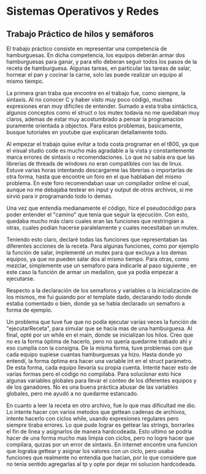# Sistemas Operativos y Redes

## Trabajo Práctico de hilos y semáforos


El trabajo práctico consiste en representar una competencia de hamburguesas. En dicha competencia, los equipos deberán armar dos hamburguesas para ganar, y para ello deberan seguir todos los pasos de la receta de hamburguesa. Algunas tareas, en particular las tareas de salar, hornear el pan y cocinar la carne, solo las puede realizar un equipo al mismo tiempo. 

La primera gran traba que encontre en el trabajo fue, como siempre, la sintaxis. Al no conocer C y haber visto muy poco código, muchas expresiones eran muy dificiles de entender.
Sumado a esta traba sintáctica, algunos conceptos como el struct o los mutex todavia no me quedaban muy claros, ademas de estar muy acostumbrado a pensar la programación puramente orientada a objectos. Para estos problemas, basicamente, busque tutoriales en youtube que explicaran detallamente todo. 

Al empezar el trabajo quise evitar a toda costa programar en el t800, ya que el visual studio code es mucho más agradable a la vista y constantemente marca errores de sintaxis o recomendaciones. Lo que no sabía era que las librerias de threads de windows no eran compatibles con las de linux. Estuve varias horas intentando descargarme las librerias o importarlas de otra forma, hasta que encontre un foro en el que hablaban del mismo problema. En este foro recomendaban usar un compilador online el cual, aunque no me debajaba testear en input y output de otros archivos, si me sirvió para ir programando todo lo demas. 

Una vez que entendia medianamente el código, hice el pseudocódigo para poder entender el "camino" que tenia que seguir la ejecución. Con esto, quedaba mucho más claro cuales eran las funciones que restringian a otras, cuales podían hacerse paralelamente y cuales necesitaban un mutex. 

Teniendo esto claro, declaré todas las funciones que representaban las diferentes acciones de la receta. Para algunas funciones, como por ejemplo la función de salar, implementé un mutex para que excluya a los demas equipos, ya que no pueden salar dos al mismo tiempo. Para otras, como mezclar, simplemente use un semaforo para indicarle al paso siguiente , en este caso la función de armar un medallon, que ya podía empezar a ejecutarse. 

Respecto a la declaración de los semaforos y variables o la inicialización de los mismos, me fui guiando por el template dado, declarando todo donde estaba comentado o bien, donde ya se habia declarado un semaforo a forma de ejemplo. 

Un problema que tuve fue que no podía ejecutar varias veces la función de "ejecutarReceta", para simular que se hacia mas de una hamburguesa. Al final, opté por un while en el main, donde se inicializan los hilos. Creo que no es la forma óptima de hacerlo, pero no quería quedarme trabado ahí y eso cumplía con la consigna. De la misma forma, tuve problemas con que cada equipo supiese cuantas hamburguesas ya hizo. Hasta donde yo entendí, la forma óptima era hacer una variable int en el struct parámetro. De esta forma, cada equipo llevaría su propia cuenta. Intenté hacer esto de varias formas pero el código no compilaba. Para solucionar esto hice algunas variables globales para llevar el conteo de los diferentes equipos y de los ganadores. No es una buena práctica abusar de las variables globales, pero me ayudó a no quedarme estancado. 

En cuanto a leer la receta en otro archivo, fue lo que mas dificultad me dio. Lo intente hacer con varios metodos que gettean cadenas de archivos, intente hacerlo con ciclos while, usando expresiones regulares pero siempre tiraba errores. Lo que pude lograr es gettear las strings, borrarles el fin de linea y asignarlos de manera hardcodeada. Esto ultimo se podria hacer de una forma mucho mas limpia con ciclos, pero no logre hacer que compilara, quizas por un error de sintaxis. En internet encontre una funcion que lograba gettear y asignar los valores con un ciclo, pero usaba funciones que realmente no entendia que hacian, por lo que considere que no tenia sentido agregarlas al tp y opte por dejar mi solucion hardcodeada.






